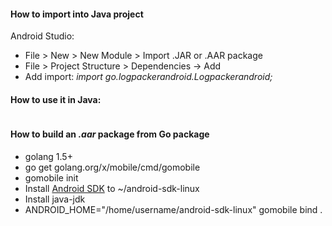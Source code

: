 #### How to import into Java project

Android Studio:

* File > New > New Module > Import .JAR or .AAR package
* File > Project Structure > Dependencies -> Add
* Add import: *import go.logpackerandroid.Logpackerandroid;*

#### How to use it in Java:

```java
```

#### How to build an *.aar* package from Go package

* golang 1.5+
* go get golang.org/x/mobile/cmd/gomobile
* gomobile init
* Install [Android SDK](https://developer.android.com/sdk/index.html#Other) to ~/android-sdk-linux
* Install java-jdk
* ANDROID_HOME="/home/username/android-sdk-linux" gomobile bind .
